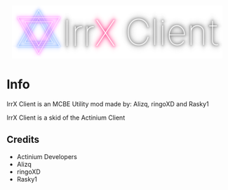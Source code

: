 <p align="center">
	<img width="480" height="120" src="assets/images/banner.png">
</p>

# Info
IrrX Client is an MCBE Utility mod made by: Alizq, ringoXD and Rasky1

IrrX Client is a skid of the Actinium Client


## Credits

* Actinium Developers
* Alizq
* ringoXD
* Rasky1
